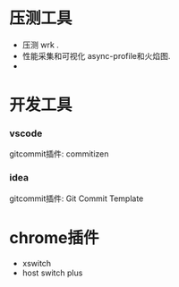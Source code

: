 # 压测工具
* 压测 wrk .
* 性能采集和可视化 async-profile和火焰图. 
* 


# 开发工具
### vscode
gitcommit插件: commitizen

### idea
gitcommit插件: Git Commit Template

# chrome插件
* xswitch
* host switch plus
